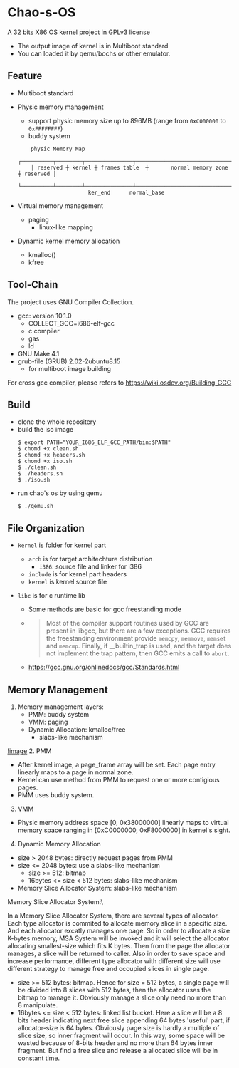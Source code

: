 # Chao-s-OS

A 32 bits X86 OS kernel project in GPLv3 license
- The output image of kernel is in Multiboot standard
- You can loaded it by qemu/bochs or other emulator.

## Feature
- Multiboot standard
- Physic memory management
    - support physic memory size up to 896MB (range from ```0xC000000``` to ```0xFFFFFFFF```)
    - buddy system

    ```
        physic Memory Map
        ┌──────────┬────────┬───────────────┬─────────────────────────────────┬──────────┐
        │ reserved ┼ kernel ┼ frames table  ┼       normal memory zone        ┼ reserved │          
        └──────────┴────────┴───────────────┴─────────────────────────────────┴──────────┘
                          ker_end      normal_base
    ```

- Virtual memory management
    - paging
        - linux-like mapping 
- Dynamic kernel memory  allocation
    - kmalloc()
    - kfree

## Tool-Chain

The project uses GNU Compiler Collection.
- gcc: version 10.1.0
    - COLLECT_GCC=i686-elf-gcc
    - c compiler
    - gas
    - ld
- GNU Make 4.1
- grub-file (GRUB) 2.02-2ubuntu8.15
    - for multiboot image building

For cross gcc compiler, please refers to https://wiki.osdev.org/Building_GCC


## Build

- clone the whole repositery
- build the iso image
    ```
    $ export PATH="YOUR_I686_ELF_GCC_PATH/bin:$PATH"
    $ chomd +x clean.sh
    $ chomd +x headers.sh
    $ chomd +x iso.sh
    $ ./clean.sh
    $ ./headers.sh
    $ ./iso.sh
    ```
- run chao's os by using qemu
    ```
    $ ./qemu.sh
    ```


## File Organization
- ```kernel``` is folder for kernel part
    - ```arch``` is for target architechture distribution
        - ```i386```: source file and linker for i386
    - ```include``` is for kernel part headers
    - ```kernel``` is kernel source file

- ```libc``` is for c runtime lib
    - Some methods are basic for gcc freestanding mode
    - > Most of the compiler support routines used by GCC are present in libgcc, but there are a few exceptions. GCC requires the freestanding environment provide ```memcpy```, ```memmove```, ```memset``` and ```memcmp```. Finally, if __builtin_trap is used, and the target does not implement the trap pattern, then GCC emits a call to ```abort```.
    - https://gcc.gnu.org/onlinedocs/gcc/Standards.html


## Memory Management

1. Memory management layers:
    - PMM: buddy system
    - VMM: paging
    - Dynamic Allocation: kmalloc/free
        - slabs-like mechanism

[!image](https://raw.githubusercontent.com/MinchaoZhu/Chao-s-OS/master/img/mem.svg)
2. PMM
- After kernel image, a page_frame array will be set. Each page entry linearly maps to a page in normal zone. 
- Kernel can use method from PMM to request one or more contigious pages.
- PMM uses buddy system.

3. VMM
- Physic memory address space [0, 0x38000000] linearly maps to virtual memory space ranging in [0xC0000000, 0xF8000000] in kernel's sight.

4. Dynamic Memory Allocation
- size > 2048 bytes: directly request pages from PMM
- size <= 2048 bytes: use a slabs-like mechanism
    - size >= 512: bitmap
    - 16bytes <= size < 512 bytes: slabs-like mechanism
- Memory Slice Allocator System: slabs-like mechanism

Memory Slice Allocator System:\

In a Memory Slice Allocator System, there are several types of allocator. Each type allocator is commited to allocate memory slice in a specific size. And each allocator excatly manages one page.
So in order to allocate a size K-bytes memory, MSA System will be invoked and it will select the allocator allocating smallest-size which fits K bytes. Then from the page the allocator manages, a slice will be returned to caller.
Also in order to save space and increase performance, different type allocator with different size will use different strategy to manage free and occupied slices in single page.

- size >= 512 bytes: bitmap. Hence for size = 512 bytes, a single page will be divided into 8 slices with 512 bytes, then the allocator uses the bitmap to manage it. Obviously manage a slice only need no more than 8 manipulate.
- 16bytes <= size < 512 bytes: linked list bucket. Here a slice will be a 8 bits header indicating next free slice appending 64 bytes 'useful' part, if allocator-size is 64 bytes. Obviously page size is hardly a multiple of slice size, so inner fragment will occur. In this way, some space will be wasted because of 8-bits header and no more than 64 bytes inner fragment. But find a free slice and release a allocated slice will be in constant time.

